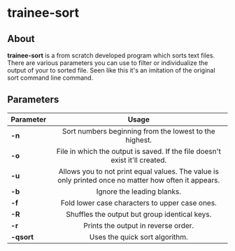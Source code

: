# trainee-sort

## About

**trainee-sort** is a from scratch developed program which sorts text files. There are
various parameters you can use to filter or individualize the output of your to sorted file.
Seen like this it's an imitation of the original sort command line command.

## Parameters

| Parameter    | Usage | 
| ------------- |:-------------:|
| **-n**      | Sort numbers beginning from the lowest to the highest.
| **-o**      | File in which the output is saved. If the file doesn't exist it'll created.  
| **-u**  | Allows you to not print equal values. The value is only printed once no matter how often it appears.    
| **-b**     | Ignore the leading blanks.
| **-f**     | Fold lower case characters to upper case ones.     
| **-R**   | Shuffles the output but group identical keys.    
| **-r**      | Prints the output in reverse order.
| **-qsort**   | Uses the quick sort algorithm.   

